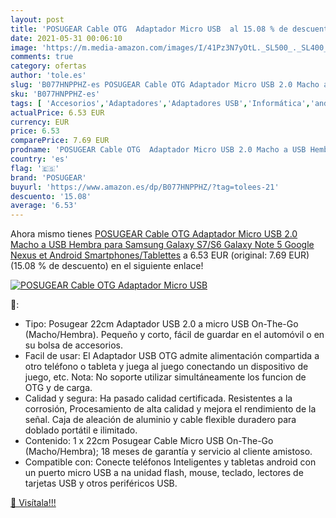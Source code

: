```yaml
---
layout: post
title: 'POSUGEAR Cable OTG  Adaptador Micro USB  al 15.08 % de descuento'
date: 2021-05-31 00:06:10
image: 'https://m.media-amazon.com/images/I/41Pz3N7yOtL._SL500_._SL400_.jpg'
comments: true
category: ofertas
author: 'tole.es'
slug: 'B077HNPPHZ-es POSUGEAR Cable OTG Adaptador Micro USB 2.0 Macho a USB...'
sku: 'B077HNPPHZ-es'
tags: [ 'Accesorios','Adaptadores','Adaptadores USB','Informática','android','posugear', ]
actualPrice: 6.53 EUR
currency: EUR
price: 6.53
comparePrice: 7.69 EUR
prodname: 'POSUGEAR Cable OTG  Adaptador Micro USB 2.0 Macho a USB Hembra para Samsung Galaxy S7/S6  Galaxy Note 5 Google Nexus et Android Smartphones/Tablettes'
country: 'es'
flag: '🇪🇸'
brand: 'POSUGEAR'
buyurl: 'https://www.amazon.es/dp/B077HNPPHZ/?tag=tolees-21'
descuento: '15.08'
average: '6.53'
---
```


Ahora mismo tienes [POSUGEAR Cable OTG  Adaptador Micro USB 2.0 Macho a USB Hembra para Samsung Galaxy S7/S6  Galaxy Note 5 Google Nexus et Android Smartphones/Tablettes](https://www.amazon.es/dp/B077HNPPHZ/?tag=tolees-21) a 6.53 EUR (original: 7.69 EUR) (15.08 %  de descuento) en el siguiente enlace!

[![POSUGEAR Cable OTG  Adaptador Micro USB ](https://m.media-amazon.com/images/I/41Pz3N7yOtL._SL500_._SL400_.jpg)](https://www.amazon.es/dp/B077HNPPHZ/?tag=tolees-21)

🔎:

- Tipo: Posugear 22cm Adaptador USB 2.0 a micro USB On-The-Go (Macho/Hembra). Pequeño y corto, fácil de guardar en el automóvil o en su bolsa de accesorios.
- Facil de usar: El Adaptador USB OTG admite alimentación compartida a otro teléfono o tableta y juega al juego conectando un dispositivo de juego, etc. Nota: No soporte utilizar simultáneamente los funcion de OTG y de carga.
- Calidad y segura: Ha pasado calidad certificada. Resistentes a la corrosión, Procesamiento de alta calidad y mejora el rendimiento de la señal. Caja de aleación de aluminio y cable flexible duradero para doblado portátil e ilimitado.
- Contenido: 1 x 22cm Posugear Cable Micro USB On-The-Go (Macho/Hembra); 18 meses de garantía y servicio al cliente amistoso.
- Compatible con: Conecte teléfonos Inteligentes y tabletas android con un puerto micro USB a na unidad flash, mouse, teclado, lectores de tarjetas USB y otros periféricos USB.

[🛒 Visítala!!!](https://www.amazon.es/dp/B077HNPPHZ/?tag=tolees-21)
